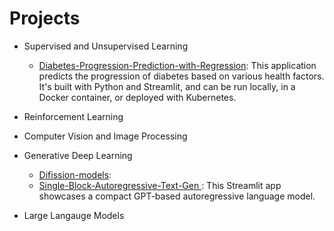 # Projects

- Supervised and Unsupervised Learning
    - [Diabetes-Progression-Prediction-with-Regression](/Diabetes-Progression-Prediction-with-Regression): This application predicts the progression of diabetes based on various health factors. It's built with Python and Streamlit, and can be run locally, in a Docker container, or deployed with Kubernetes.

- Reinforcement Learning

- Computer Vision and Image Processing

- Generative Deep Learning
    - [Difission-models](/diffusion-models):
    - [Single-Block-Autoregressive-Text-Gen ](https://github.com/ajinkyavbhandare/Single-Block-Autoregressive-Text-Gen): This Streamlit app showcases a compact GPT-based autoregressive language model. 

 - Large Langauge Models
 

